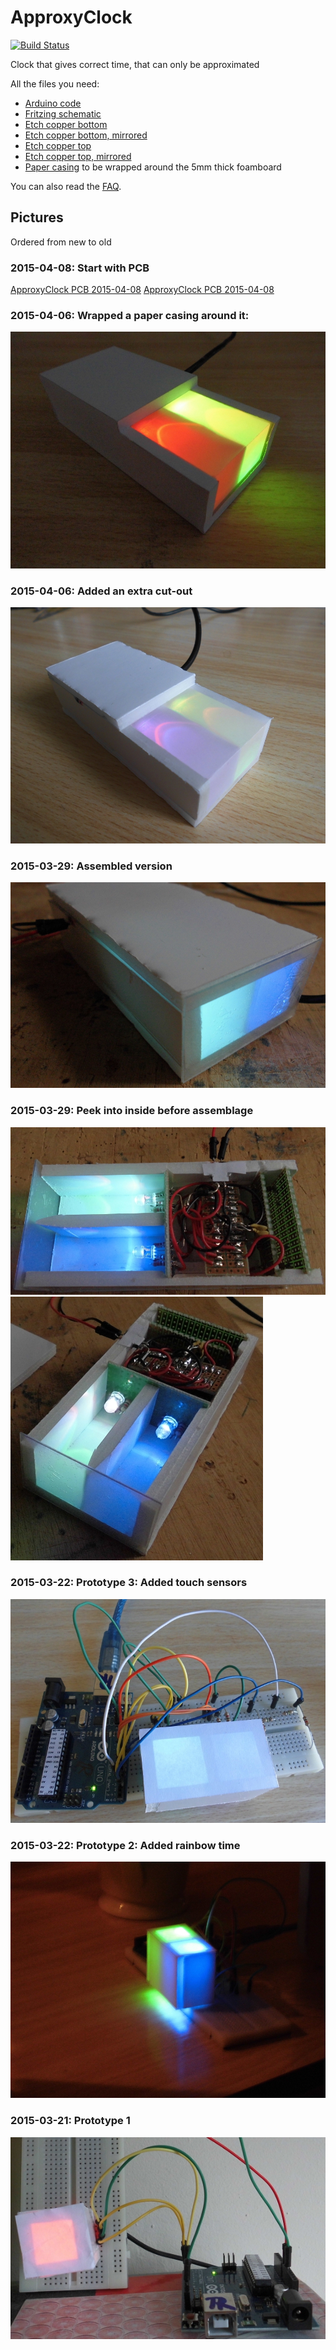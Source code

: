 # ApproxyClock

[![Build Status](https://travis-ci.org/richelbilderbeek/ApproxyClock.svg?branch=master)](https://travis-ci.org/richelbilderbeek/ApproxyClock)

Clock that gives correct time, that can only be approximated

All the files you need:

 * [Arduino code](ApproxyClock/ApproxyClock.ino)
 * [Fritzing schematic](ApproxyClock.fzz)
 * [Etch copper bottom](ApproxyClock_etch_copper_bottom.pdf)
 * [Etch copper bottom, mirrored](ApproxyClock_etch_copper_bottom_mirror.pdf)
 * [Etch copper top](ApproxyClock_etch_copper_top.pdf)
 * [Etch copper top, mirrored](ApproxyClock_etch_copper_top_mirror.pdf)
 * [Paper casing](ApproxyClockPaperCasing.dxf) to be wrapped around the 5mm thick foamboard

You can also read the [FAQ](FAQ.md).
 
## Pictures

Ordered from new to old

### 2015-04-08: Start with PCB

[ApproxyClock PCB 2015-04-08](ApproxyClockPcb1.jpg)
[ApproxyClock PCB 2015-04-08](ApproxyClockPcb2.jpg)

### 2015-04-06: Wrapped a paper casing around it:

![ApproxyClock 2015-04-06](ApproxyClock5.jpg)

### 2015-04-06: Added an extra cut-out

![ApproxyClock 2015-04-06](ApproxyClock4.jpg)

### 2015-03-29: Assembled version

![ApproxyClock 2015-03-29](ApproxyClock3.jpg)

### 2015-03-29: Peek into inside before assemblage

![ApproxyClock 2015-03-29](ApproxyClock2.jpg)
![ApproxyClock 2015-03-29](ApproxyClock1.jpg)

### 2015-03-22: Prototype 3: Added touch sensors

![ApproxyClock prototype for 2015-03-22](ApproxyClockPrototype3.jpg)

### 2015-03-22: Prototype 2: Added rainbow time

![ApproxyClock prototype for 2015-03-22](ApproxyClockPrototype2.jpg)

### 2015-03-21: Prototype 1

![ApproxyClock prototype for 2015-03-21](ApproxyClockPrototype1.jpg)


